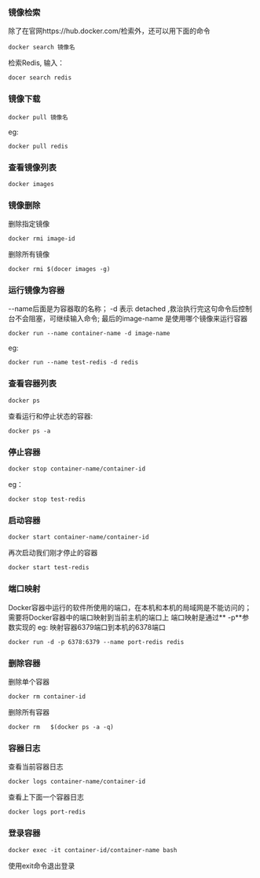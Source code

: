 ### 镜像检索
除了在官网https://hub.docker.com/检索外，还可以用下面的命令
```
docker search 镜像名
```
检索Redis, 输入：
```
docer search redis
```

### 镜像下载
```
docker pull 镜像名
```
eg:
```
docker pull redis
```
### 查看镜像列表
```
docker images
```

### 镜像删除
删除指定镜像
```
docker rmi image-id
```
删除所有镜像
```
docker rmi $(docer images -g)
```

### 运行镜像为容器
 --name后面是为容器取的名称；
 -d 表示 detached ,救治执行完这句命令后控制台不会阻塞，可继续输入命令;
 最后的image-name 是使用哪个镜像来运行容器
```
docker run --name container-name -d image-name
```
eg:
```
docker run --name test-redis -d redis
```

### 查看容器列表
```
docker ps
```
查看运行和停止状态的容器:
```
docker ps -a
```

### 停止容器
```
docker stop container-name/container-id
```
eg：
```
docker stop test-redis
```

### 启动容器
```
docker start container-name/container-id
```
再次启动我们刚才停止的容器
```
docker start test-redis
```

### 端口映射
Docker容器中运行的软件所使用的端口，在本机和本机的局域网是不能访问的；
需要将Docker容器中的端口映射到当前主机的端口上
端口映射是通过** -p**参数实现的
eg: 映射容器6379端口到本机的6378端口
```
docker run -d -p 6378:6379 --name port-redis redis
```

### 删除容器
删除单个容器
```
docker rm container-id
```
删除所有容器
```
docker rm   $(docker ps -a -q)
```

### 容器日志
查看当前容器日志
```
docker logs container-name/container-id
```
查看上下面一个容器日志
```
docker logs port-redis
```
### 登录容器
```
docker exec -it container-id/container-name bash
```
使用exit命令退出登录

